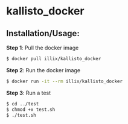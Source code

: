 # kallisto_docker


## Installation/Usage:

**Step 1**: Pull the docker image
```bash
$ docker pull illix/kallisto_docker
```

**Step 2**: Run the docker image
```bash
$ docker run -it --rm illix/kallisto_docker
```

**Step 3**: Run a test
```bash
$ cd ../test
$ chmod +x test.sh
$ ./test.sh
```
